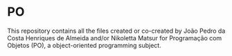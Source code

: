 # PO

This repository contains all the files created or co-created by João Pedro da Costa Henriques de Almeida and/or Nikoletta Matsur for Programação com Objetos (PO), a object-oriented programming subject.